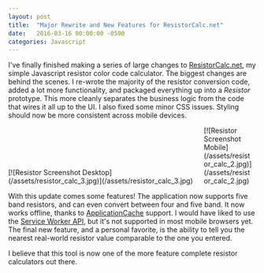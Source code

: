 ```yaml
---
layout: post
title:  "Major Rewrite and New Features for ResistorCalc.net"
date:   2016-03-16 00:00:00 -0500
categories: Javascript
---
```


I've finally finished making a series of large changes to [ResistorCalc.net](http://www.resistorcalc.net), my simple Javascript resistor color code calculator. The biggest changes are behind the scenes. I re-wrote the majority of the resistor conversion code, added a lot more functionality, and packaged everything up into a *Resistor* prototype. This more cleanly separates the business logic from the code that wires it all up to the UI. I also fixed some minor CSS issues. Styling should now be more consistent across mobile devices.

<div class='image-container' style='width:78%;display:inline-block;'>
[![Resistor Screenshot Desktop](/assets/resistor_calc_3.jpg)](/assets/resistor_calc_3.jpg)
</div>
<div class='image-container' style='width:20%;display:inline-block;'>
[![Resistor Screenshot Mobile](/assets/resistor_calc_2.jpg)](/assets/resistor_calc_2.jpg)
</div>

With this update comes some features! The application now supports five band resistors, and can even convert between four and five band. It now works offline, thanks to [ApplicationCache](https://developer.mozilla.org/en-US/docs/Web/HTML/Using_the_application_cache) support. I would have liked to use the [Service Worker API](https://developer.mozilla.org/en-US/docs/Web/API/Service_Worker_API/Using_Service_Workers), but it's not supported in most mobile browsers yet. The final new feature, and a personal favorite, is the ability to tell you the nearest real-world resistor value comparable to the one you entered. 

I believe that this tool is now one of the more feature complete resistor calculators out there.
